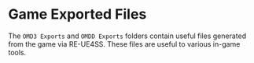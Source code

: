# Game Exported Files

The `OMD3 Exports` and `OMDD Exports` folders contain useful files generated from the game via RE-UE4SS. These files are useful to various in-game tools.
